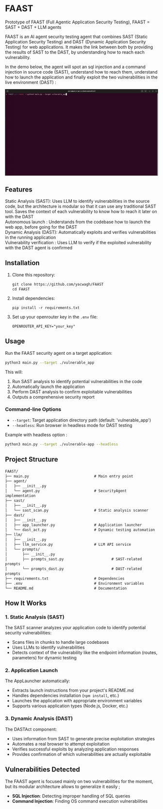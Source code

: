 # FAAST
Prototype of FAAST (Full Agentic Application Security Testing), FAAST = SAST + DAST + LLM agents

FAAST is an AI agent security testing agent that combines SAST (Static Application Security Testing) and DAST (Dynamic Application Security Testing) for web applications. It makes the link between both by providing the results of SAST to the DAST, by understanding how to reach each vulnerability.

In the demo below, the agent will spot an sql injection and a command injection in source code (SAST), understand how to reach them, understand how to launch the application and finally exploit the two vulnerabilities in the live environment (DAST) :  

![Demo](./demo(1).gif)

## Features

Static Analysis (SAST): Uses LLM to identify vulnerabilities in the source code, but the architecture is modular so that it can use any traditional SAST tool. Saves the context of each vulnerability to know how to reach it later on with the DAST  
Autonomous launch : Understands from the codebase how to launch the web app, before going for the DAST  
Dynamic Analysis (DAST): Automatically exploits and verifies vulnerabilities in the running application  
Vulnerability verification : Uses LLM to verify if the exploited vulnerability with the DAST agent is confirmed  

## Installation

1. Clone this repository:
   ```
   git clone https://github.com/yacwagh/FAAST
   cd FAAST
   ```

2. Install dependencies:
   ```
   pip install -r requirements.txt
   ```

4. Set up your openrouter key in the `.env` file:
   ```
   OPENROUTER_API_KEY="your_key"
   ```

## Usage

Run the FAAST security agent on a target application:

```bash
python3 main.py --target ./vulnerable_app
```

This will:
1. Run SAST analysis to identify potential vulnerabilities in the code
2. Automatically launch the application
3. Perform DAST analysis to confirm exploitable vulnerabilities
4. Outputs a comprehensive security report 

### Command-line Options

- `--target`: Target application directory path (default: 'vulnerable_app')
- `--headless`: Run browser in headless mode for DAST testing

Example with headless option :

```bash
python3 main.py --target ./vulnerable-app --headless
```

## Project Structure

```
FAAST/
├── main.py                              # Main entry point
├── agent/
│   ├── __init__.py
│   └── agent.py                         # SecurityAgent implementation
├── sast/
│   ├── __init__.py
│   └── sast_scan.py                     # Static analysis scanner
├── dast/
│   ├── __init__.py
│   ├── app_launcher.py                  # Application launcher
│   └── dast_act.py                      # Dynamic testing automation
├── llm/
│   ├── __init__.py
│   ├── llm_service.py                   # LLM API service
│   └── prompts/
│       ├── __init__.py
│       ├── prompts_sast.py                      # SAST-related prompts
│       └── prompts_dast.py                      # DAST-related prompts
├── requirements.txt                     # Dependencies
├── .env                                 # Environment variables
└── README.md                            # Documentation
```

## How It Works

### 1. Static Analysis (SAST)

The SAST scanner analyzes your application code to identify potential security vulnerabilities:

- Scans files in chunks to handle large codebases
- Uses LLMs to identify vulnerabilities
- Detects context of the vulnerability like the endpoint information (routes, parameters) for dynamic testing

### 2. Application Launch

The AppLauncher automatically:

- Extracts launch instructions from your project's README.md
- Handles dependencies installation (`npm install`, etc.)
- Launches the application with appropriate environment variables
- Supports various application types (Node.js, Docker, etc.)

### 3. Dynamic Analysis (DAST)

The DASTAct component:

- Uses information from SAST to generate precise exploitation strategies
- Automates a real browser to attempt exploitation
- Verifies successful exploits by analyzing application responses
- Provides confirmation of which vulnerabilities are actually exploitable

## Vulnerabilities Detected

The FAAST agent is focused mainly on two vulnerabilities for the moment, but its modular architecture allows to generalize it easily ;

- **SQL Injection**: Detecting improper handling of SQL queries
- **Command Injection**: Finding OS command execution vulnerabilities
